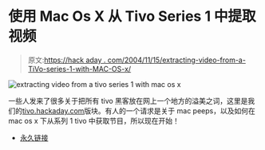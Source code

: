 # 使用 Mac Os X 从 Tivo Series 1 中提取视频

> 原文:[https://hack aday . com/2004/11/15/extracting-video-from-a-TiVo-series-1-with-MAC-OS-x/](https://hackaday.com/2004/11/15/extracting-video-from-a-tivo-series-1-with-mac-os-x/)

![extracting video from a tivo series 1 with mac os x](img/58fb9f6429ad894c04551b826574cacb.png)

一些人发来了很多关于把所有 tivo 黑客放在网上一个地方的溢美之词，这里是我们的[tivo.hackaday.com](http://tivo.hackaday.com/)版块。有人的一个请求是关于 mac peeps，以及如何在 mac os x 下从系列 1 tivo 中获取节目，所以现在开始！

*   [永久链接](http://www.fajkowski.com/tivo/)